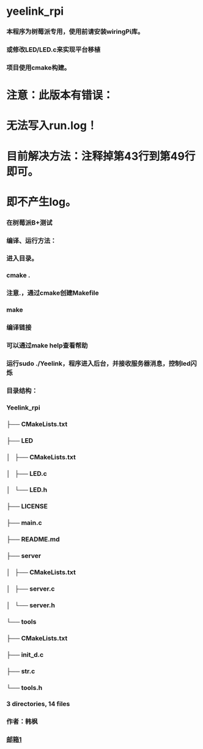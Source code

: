# yeelink_rpi
### 本程序为树莓派专用，使用前请安装wiringPi库。
### 或修改LED/LED.c来实现平台移植
### 项目使用cmake构建。
### 
# 注意：此版本有错误：
# 无法写入run.log！
# 目前解决方法：注释掉第43行到第49行即可。
# 即不产生log。
### 
### 在树莓派B+测试
###
### 编译、运行方法：
### 进入目录。
### cmake .
### 注意.，通过cmake创建Makefile
### make
### 编译链接
### 可以通过make help查看帮助
### 运行sudo ./Yeelink，程序进入后台，并接收服务器消息，控制led闪烁
###
### 目录结构：
### Yeelink_rpi
### ├── CMakeLists.txt
### ├── LED
### │   ├── CMakeLists.txt
### │   ├── LED.c
### │   └── LED.h
### ├── LICENSE
### ├── main.c
### ├── README.md
### ├── server
### │   ├── CMakeLists.txt
### │   ├── server.c
### │   └── server.h
### └── tools
###     ├── CMakeLists.txt
###     ├── init_d.c
###     ├── str.c
###     └── tools.h
### 
### 3 directories, 14 files
### 
### 作者：韩枫
### [邮箱1](mailto:life.app.hanfeng@hotmail.com)
